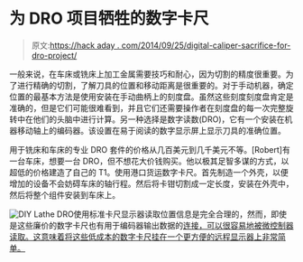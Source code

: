 # 为 DRO 项目牺牲的数字卡尺

> 原文:[https://hack aday . com/2014/09/25/digital-caliper-sacrifice-for-dro-project/](https://hackaday.com/2014/09/25/digital-caliper-sacrificed-for-dro-project/)

一般来说，在车床或铣床上加工金属需要技巧和耐心，因为切割的精度很重要。为了进行精确的切割，了解刀具的位置和移动距离是很重要的。对于手动机器，确定位置的最基本方法是使用安装在手动曲柄上的刻度盘。虽然这些刻度刻度盘肯定是准确的，但是它们可能很难看到，并且它们还需要操作者在刻度盘的每一次完整旋转中在他们的头脑中进行计算。另一种选择是数字读数(DRO)，它有一个安装在机器移动轴上的编码器。该设置在易于阅读的数字显示屏上显示刀具的准确位置。

用于铣床和车床的专业 DRO 套件的价格从几百美元到几千美元不等。[Robert]有一台车床，想要一台 DRO，但不想花大价钱购买。他以极其足智多谋的方式，以超低的价格建造了自己的 T1。使用港口货运数字卡尺。首先制造一个外壳，以便增加的设备不会妨碍车床的轴行程。然后将卡钳切割成一定长度，安装在外壳中，然后将整个组件安装到车床上。

![DIY Lathe DRO](../Images/9f75d41e2551dcafe6695cc440a4fad7.png)使用标准卡尺显示器读取位置信息是完全合理的，然而，即使是这些廉价的数字卡尺也有用于编码器输出数据的[连接，可以很容易地被微控制器读取。这意味着将这些低成本的数字卡尺挂在一个更方便的远程显示器上非常简单。](http://hackaday.com/2010/12/15/reading-a-digital-caliper-with-a-microcontroller/)